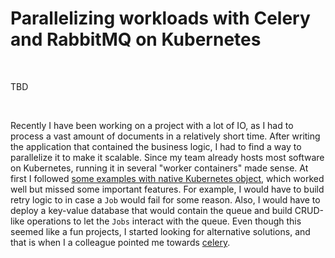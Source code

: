 # Parallelizing workloads with Celery and RabbitMQ on Kubernetes

&nbsp;

TBD

&nbsp;

Recently I have been working on a project with a lot of IO, as I had to process a vast amount of documents in a relatively short time. After writing the application that contained the business logic, I had to find a way to parallelize it to make it scalable. Since my team already hosts most software on Kubernetes, running it in several "worker containers" made sense. At first I followed [some examples with native Kubernetes object](https://kubernetes.io/docs/tasks/job/parallel-processing-expansion/), which worked well but missed some important features. For example, I would have to build retry logic to in case a `Job` would fail for some reason. Also, I would have to deploy a key-value database that would contain the queue and build CRUD-like operations to let the `Jobs` interact with the queue. Even though this seemed like a fun projects, I started looking for alternative solutions, and that is when I a colleague pointed me towards [celery](https://docs.celeryq.dev/en/stable/getting-started/introduction.html).
